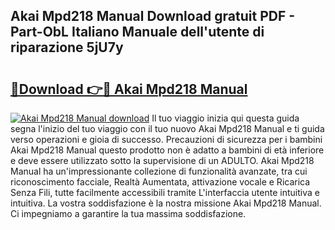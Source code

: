 ## Akai Mpd218 Manual Download gratuit PDF - Part-ObL Italiano Manuale dell'utente di riparazione 5jU7y

# <h2><a href="http://dfgo78.blite.top/?on=Akai+Mpd218+Manual">🔗Download 👉🔴 Akai Mpd218 Manual</a></h2>

[![Akai Mpd218 Manual download](https://i.imgur.com/lujVjoI.png)](http://dfgo78.blite.top/?on=Akai+Mpd218+Manual)
Il tuo viaggio inizia qui questa guida segna l'inizio del tuo viaggio con il tuo nuovo Akai Mpd218 Manual e ti guida verso operazioni e gioia di successo. Precauzioni di sicurezza per i bambini Akai Mpd218 Manual questo prodotto non è adatto a bambini di età inferiore e deve essere utilizzato sotto la supervisione di un ADULTO. Akai Mpd218 Manual ha un'impressionante collezione di funzionalità avanzate, tra cui riconoscimento facciale, Realtà Aumentata, attivazione vocale e Ricarica Senza Fili, tutte facilmente accessibili tramite L'interfaccia utente intuitiva e intuitiva. La vostra soddisfazione è la nostra missione Akai Mpd218 Manual. Ci impegniamo a garantire la tua massima soddisfazione.
